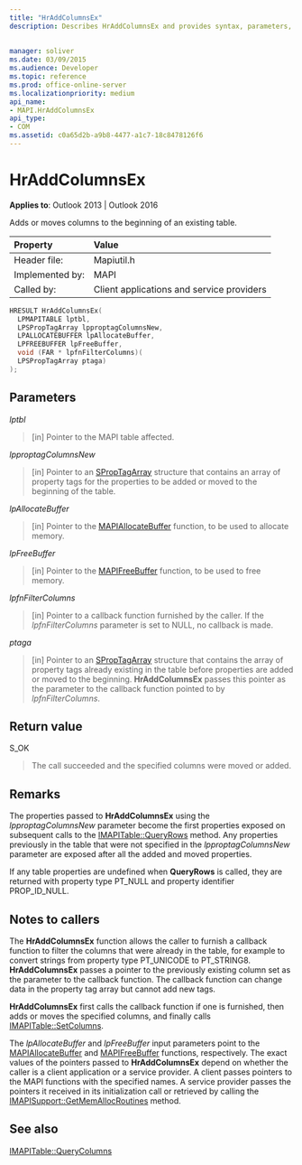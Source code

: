 ```yaml
---
title: "HrAddColumnsEx"
description: Describes HrAddColumnsEx and provides syntax, parameters, and return value.
 
 
manager: soliver
ms.date: 03/09/2015
ms.audience: Developer
ms.topic: reference
ms.prod: office-online-server
ms.localizationpriority: medium
api_name:
- MAPI.HrAddColumnsEx
api_type:
- COM
ms.assetid: c0a65d2b-a9b8-4477-a1c7-18c8478126f6
---
```


# HrAddColumnsEx

  
  
**Applies to**: Outlook 2013 | Outlook 2016 
  
Adds or moves columns to the beginning of an existing table. 
  
|Property|Value |
|:-----|:-----|
|Header file:  <br/> |Mapiutil.h  <br/> |
|Implemented by:  <br/> |MAPI  <br/> |
|Called by:  <br/> |Client applications and service providers  <br/> |
   
```cpp
HRESULT HrAddColumnsEx(
  LPMAPITABLE lptbl,
  LPSPropTagArray lpproptagColumnsNew,
  LPALLOCATEBUFFER lpAllocateBuffer,
  LPFREEBUFFER lpFreeBuffer,
  void (FAR * lpfnFilterColumns)(
  LPSPropTagArray ptaga)
);
```

## Parameters

 _lptbl_
  
> [in] Pointer to the MAPI table affected. 
    
 _lpproptagColumnsNew_
  
> [in] Pointer to an [SPropTagArray](sproptagarray.md) structure that contains an array of property tags for the properties to be added or moved to the beginning of the table. 
    
 _lpAllocateBuffer_
  
> [in] Pointer to the [MAPIAllocateBuffer](mapiallocatebuffer.md) function, to be used to allocate memory. 
    
 _lpFreeBuffer_
  
> [in] Pointer to the [MAPIFreeBuffer](mapifreebuffer.md) function, to be used to free memory. 
    
 _lpfnFilterColumns_
  
> [in] Pointer to a callback function furnished by the caller. If the  _lpfnFilterColumns_ parameter is set to NULL, no callback is made. 
    
 _ptaga_
  
> [in] Pointer to an [SPropTagArray](sproptagarray.md) structure that contains the array of property tags already existing in the table before properties are added or moved to the beginning. **HrAddColumnsEx** passes this pointer as the parameter to the callback function pointed to by  _lpfnFilterColumns_.
    
## Return value

S_OK 
  
> The call succeeded and the specified columns were moved or added.
    
## Remarks

The properties passed to **HrAddColumnsEx** using the  _lpproptagColumnsNew_ parameter become the first properties exposed on subsequent calls to the [IMAPITable::QueryRows](imapitable-queryrows.md) method. Any properties previously in the table that were not specified in the _lpproptagColumnsNew_ parameter are exposed after all the added and moved properties. 
  
If any table properties are undefined when **QueryRows** is called, they are returned with property type PT_NULL and property identifier PROP_ID_NULL. 
  
## Notes to callers

The **HrAddColumnsEx** function allows the caller to furnish a callback function to filter the columns that were already in the table, for example to convert strings from property type PT_UNICODE to PT_STRING8. **HrAddColumnsEx** passes a pointer to the previously existing column set as the parameter to the callback function. The callback function can change data in the property tag array but cannot add new tags. 
  
 **HrAddColumnsEx** first calls the callback function if one is furnished, then adds or moves the specified columns, and finally calls [IMAPITable::SetColumns](imapitable-setcolumns.md). 
  
The  _lpAllocateBuffer_ and  _lpFreeBuffer_ input parameters point to the [MAPIAllocateBuffer](mapiallocatebuffer.md) and [MAPIFreeBuffer](mapifreebuffer.md) functions, respectively. The exact values of the pointers passed to **HrAddColumnsEx** depend on whether the caller is a client application or a service provider. A client passes pointers to the MAPI functions with the specified names. A service provider passes the pointers it received in its initialization call or retrieved by calling the [IMAPISupport::GetMemAllocRoutines](imapisupport-getmemallocroutines.md) method. 
  
## See also



[IMAPITable::QueryColumns](imapitable-querycolumns.md)

